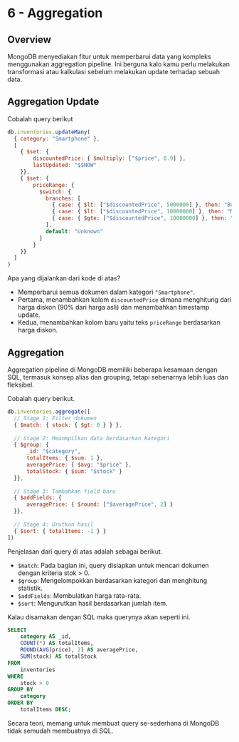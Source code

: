 # 6 - Aggregation

## Overview

MongoDB menyediakan fitur untuk memperbarui data yang kompleks menggunakan aggregation pipeline. Ini berguna kalo kamu perlu melakukan transformasi atau kalkulasi sebelum melakukan update terhadap sebuah data.

## Aggregation Update

Cobalah query berikut

```javascript
db.inventories.updateMany(
  { category: "Smartphone" },
  [
    { $set: { 
        discountedPrice: { $multiply: ["$price", 0.9] },
        lastUpdated: "$$NOW"
    }},
    { $set: {
        priceRange: {
          $switch: {
            branches: [
              { case: { $lt: ["$discountedPrice", 5000000] }, then: "Budget" },
              { case: { $lt: ["$discountedPrice", 10000000] }, then: "Mid-range" },
              { case: { $gte: ["$discountedPrice", 10000000] }, then: "Premium" }
            ],
            default: "Unknown"
          }
        }
    }}
  ]
)
```

Apa yang dijalankan dari kode di atas?

- Memperbarui semua dokumen dalam kategori `"Smartphone"`.
- Pertama, menambahkan kolom `discountedPrice` dimana menghitung dari harga diskon (90% dari harga asli) dan menambahkan timestamp update.
- Kedua, menambahkan kolom baru yaitu teks `priceRange` berdasarkan harga diskon.

## Aggregation

Aggregation pipeline di MongoDB memiliki beberapa kesamaan dengan SQL, termasuk konsep alias dan grouping, tetapi sebenarnya lebih luas dan fleksibel.

Cobalah query berikut.

```javascript
db.inventories.aggregate([
  // Stage 1: Filter dokumen
  { $match: { stock: { $gt: 0 } } },
  
  // Stage 2: Meanmpilkan data berdasarkan kategori
  { $group: {
      _id: "$category",
      totalItems: { $sum: 1 },
      averagePrice: { $avg: "$price" },
      totalStock: { $sum: "$stock" }
  }},
  
  // Stage 3: Tambahkan field baru
  { $addFields: {
      averagePrice: { $round: ["$averagePrice", 2] }
  }},
  
  // Stage 4: Urutkan hasil
  { $sort: { totalItems: -1 } }
])
```

Penjelasan dari query di atas adalah sebagai berikut.

- `$match`: Pada bagian ini, query disiapkan untuk mencari dokumen dengan kriteria stok > 0.
- `$group`: Mengelompokkan berdasarkan kategori dan menghitung statistik.
- `$addFields`: Membulatkan harga rata-rata.
- `$sort`: Mengurutkan hasil berdasarkan jumlah item.



Kalau disamakan dengan SQL maka querynya akan seperti ini.

```sql
SELECT 
    category AS _id,
    COUNT(*) AS totalItems,
    ROUND(AVG(price), 2) AS averagePrice,
    SUM(stock) AS totalStock
FROM 
    inventories
WHERE 
    stock > 0
GROUP BY 
    category
ORDER BY 
    totalItems DESC;
```

Secara teori, memang untuk membuat query se-sederhana di MongoDB tidak semudah membuatnya di SQL.